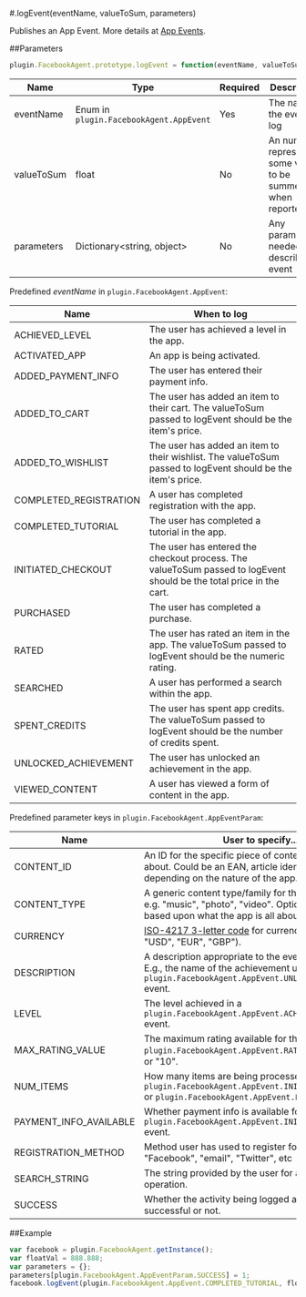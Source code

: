 #.logEvent(eventName, valueToSum, parameters)

Publishes an App Event. More details at [App Events](http://developers.facebook.com/docs/platforminsights/appevents).

##Parameters

```javascript
plugin.FacebookAgent.prototype.logEvent = function(eventName, valueToSum, parameters){}
```

|Name|Type|Required|Description|
|----|----|--------|-----------|
|eventName|Enum in `plugin.FacebookAgent.AppEvent`|Yes|The name of the event to log|
|valueToSum|float|No|An number representing some value to be summed when reported|
|parameters|Dictionary<string, object>|No|Any parameters needed to describe the event|

Predefined _eventName_ in `plugin.FacebookAgent.AppEvent`:

|Name|When to log|
|----|-----------|
|ACHIEVED_LEVEL|The user has achieved a level in the app.|
|ACTIVATED_APP|An app is being activated.|
|ADDED_PAYMENT_INFO|The user has entered their payment info.|
|ADDED_TO_CART|The user has added an item to their cart. The valueToSum passed to logEvent should be the item's price.|
|ADDED_TO_WISHLIST|The user has added an item to their wishlist. The valueToSum passed to logEvent should be the item's price.|
|COMPLETED_REGISTRATION|A user has completed registration with the app.|
|COMPLETED_TUTORIAL|The user has completed a tutorial in the app.|
|INITIATED_CHECKOUT|The user has entered the checkout process. The valueToSum passed to logEvent should be the total price in the cart.|
|PURCHASED|The user has completed a purchase.|
|RATED|The user has rated an item in the app. The valueToSum passed to logEvent should be the numeric rating.|
|SEARCHED|A user has performed a search within the app.|
|SPENT_CREDITS|The user has spent app credits. The valueToSum passed to logEvent should be the number of credits spent.|
|UNLOCKED_ACHIEVEMENT|The user has unlocked an achievement in the app.|
|VIEWED_CONTENT|A user has viewed a form of content in the app.|

Predefined parameter keys in `plugin.FacebookAgent.AppEventParam`:

|Name|User to specify...|
|----|------------------|
|CONTENT_ID|An ID for the specific piece of content being logged about. Could be an EAN, article identifier, etc., depending on the nature of the app.|
|CONTENT_TYPE|A generic content type/family for the logged event, e.g. "music", "photo", "video". Options to use will vary based upon what the app is all about.|
|CURRENCY|[ISO-4217 3-letter code](http://en.wikipedia.org/wiki/ISO_4217) for currency used (e.g. "USD", "EUR", "GBP").|
|DESCRIPTION|A description appropriate to the event being logged. E.g., the name of the achievement unlocked in the `plugin.FacebookAgent.AppEvent.UNLOCKED_ACHIEVEMENT` event.|
|LEVEL|The level achieved in a `plugin.FacebookAgent.AppEvent.ACHIEVED_LEVEL` event.|
|MAX_RATING_VALUE|The maximum rating available for the `plugin.FacebookAgent.AppEvent.RATED` event. E.g., "5" or "10".|
|NUM_ITEMS|How many items are being processed for an `plugin.FacebookAgent.AppEvent.INITIATED_CHECKOUT` or `plugin.FacebookAgent.AppEvent.PURCHASED` event.|
|PAYMENT_INFO_AVAILABLE|Whether payment info is available for the `plugin.FacebookAgent.AppEvent.INITIATED_CHECKOUT` event. |
|REGISTRATION_METHOD|Method user has used to register for the app, e.g., "Facebook", "email", "Twitter", etc|
|SEARCH_STRING|The string provided by the user for a search operation.|
|SUCCESS|Whether the activity being logged about was successful or not.|

##Example

```javascript
var facebook = plugin.FacebookAgent.getInstance();
var floatVal = 888.888;
var parameters = {};
parameters[plugin.FacebookAgent.AppEventParam.SUCCESS] = 1;
facebook.logEvent(plugin.FacebookAgent.AppEvent.COMPLETED_TUTORIAL, floatVal, parameters);
```
